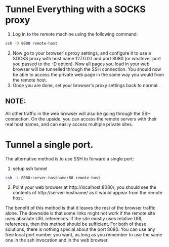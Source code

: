
# Tunnel Everything with a SOCKS proxy
1. Log in to the remote machine using the following command:
```bash
ssh -D 8080 remote-host
```
2. Now go to your browser's proxy settings, and configure it to use a SOCKS proxy with host name 127.0.0.1 and port 8080 (or whatever port you passed to the -D option). Now all pages you load in your web browser will be tunnelled through the SSH connection. You should now be able to access the private web page in the same way you would from the remote host.
3. Once you are done, set your browser's proxy settings back to normal.

 ## NOTE:
 All other traffic in the web browser will also be going through the SSH connection. On the upside, you can access the remote servers with their real host names, and can easily access multiple private sites.

# Tunnel a single port.
The alternative method is to use SSH to forward a single port:
1. setup ssh tunnel
```bash
ssh -L 8080:server-hostname:80 remote-host
```
2. Point your web browser at http://localhost:8080/, you should see the contents of http://server-hostname/ as it would appear from the remote host.

The benefit of this method is that it leaves the rest of the browser traffic alone. The downside is that some links might not work if the remote site uses absolute URL references. If the site mostly uses relative URL references, then this method should be sufficient.
For both of these solutions, there is nothing special about the port 8080. You can use any free local port number you want, as long as you remember to use the same one in the ssh invocation and in the web browser.
